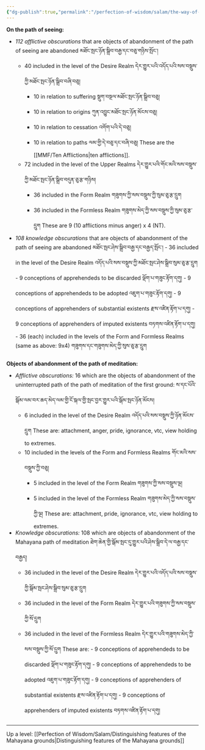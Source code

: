 ```yaml
---
{"dg-publish":true,"permalink":"/perfection-of-wisdom/salam/the-way-of-abandoning-objects-of-abandonment/"}
---
```


**On the path of seeing:**
- *112 afflictive obscurations* that are objects of abandonment of the path of seeing are abandoned
  མཐོང་སྤང་ཉོན་སྒྲིབ་བརྒྱ་དང་བཅུ་གཉིས་སྤོང་།
	- 40 included in the level of the Desire Realm
	 དེར་གྱུར་པའི་འདོད་པའི་སས་བསྡུས་ཀྱི་མཐོང་སྤང་ཉོན་སྒྲིབ་བཞི་བཅུ།
		- 10 in relation to suffering སྡུག་བསྔལ་མཐོང་སྤང་ཉོན་སྒྲིབ་བཅུ།
		- 10 in relation to origins ཀུན་འབྱུང་མཐོང་སྤང་ཉོན་མོངས་བཅུ།
		- 10 in relation to cessation འགོག་པའི་དེ་བཅུ།
		- 10 in relation to paths ལམ་གྱི་དེ་བཅུ་དང་བཞི་བཅུ།
		These are the [[MMF/Ten Afflictions\|ten afflictions]].
	- 72 included in the level of the Upper Realms
	  དེར་གྱུར་པའི་གོང་མའི་སས་བསྡུས་ཀྱི་མཐོང་སྤང་ཉོན་སྒྲིབ་བདུན་ཅུ་རྩ་གཉིས།
		- 36 included in the Form Realm གཟུགས་ཀྱི་སས་བསྡུས་ཀྱི་སུམ་ཅུ་རྩ་དྲུག
		- 36 included in the Formless Realm གཟུགས་མེད་ཀྱི་སས་བསྡུས་ཀྱི་སུམ་ཅུ་རྩ་དྲུག
		These are 9 (10 afflictions minus anger) x 4 (NT).
- *108 knowledge obscurations* that are objects of abandonment of the path of seeing are abandoned
  མཐོང་སྤང་ཤེས་སྒྲིབ་བརྒྱ་དང་བརྒྱད་སྤོང་།
	  - 36 included in the level of the Desire Realm འདོད་པའི་སས་བསྡུས་ཀྱི་མཐོང་སྤང་ཤེས་སྒྲིབ་སུམ་ཅུ་རྩ་དྲུག
		  - 9 conceptions of apprehendeds to be discarded ལྡོག་པ་གཟུང་རྟོག་དགུ།
		  - 9 conceptions of apprehendeds to be adopted འཇུག་པ་གཟུང་རྟོག་དགུ།
		  - 9 conceptions of apprehenders of substantial existents རྫས་འཛིན་རྟོག་པ་དགུ།
		  - 9 conceptions of apprehenders of imputed existents བཏགས་འཛིན་རྟོག་པ་དགུ།
	  - 36 (each) included in the levels of the Form and Formless Realms (same as above: 9x4)
	    གཟུགས་དང་གཟུགས་མེད་ཀྱི་སུས་ཅུ་རྩ་དྲུག

**Objects of abandonment of the path of meditation:**
- *Afflictive obscurations:* 16 which are the objects of abandonment of the uninterrupted path of the path of meditation of the first ground: ས་དང་པོའི་སྒོམ་ལམ་བར་ཆད་མེད་ལམ་གྱི་ངོ་སྐལ་གྱི་སྤང་བྱར་གྱུར་པའི་སྒོམ་སྤང་ཉོན་མོངས།
	- 6 included in the level of the Desire Realm འདོད་པའི་སས་བསྡུས་ཀྱི་ཉོན་མོངས་དྲུག
	  These are: attachment, anger, pride, ignorance, vtc, view holding to extremes.
	- 10 included in the levels of the Form and Formless Realms གོང་མའི་སས་བསྡུས་ཀྱི་བཅུ།
		- 5 included in the level of the Form Realm གཟུགས་ཀྱི་སས་བསྡུས་ལྔ།
		- 5 included in the level of the Formless Realm གཟུགས་མེད་ཀྱི་སས་བསྡུས་ཀྱི་ལྔ།
		These are: attachment, pride, ignorance, vtc, view holding to extremes.
- *Knowledge obscurations:* 108 which are objects of abandonment of the Mahayana path of meditation ཐེག་ཆེན་གྱི་སྒོམ་སྤང་དུ་གྱུར་པའི་ཤེས་སྒྲིབ་དེ་ལ་བརྒྱ་དང་བརྒྱད།
	- 36 included in the level of the Desire Realm དེར་གྱུར་པའི་འདོད་པའི་སས་བསྡུས་ཀྱི་སྒོམ་སྤང་ཤེས་སྒྲིབ་སུམ་ཅུ་རྩ་དྲུག
	- 36 included in the level of the Form Realm དེར་གྱུར་པའི་གཟུགས་ཀྱི་སས་བསྡུས་ཀྱི་སོ་དྲུག
	- 36 included in the level of the Formless Realm དེར་གྱུར་པའི་གཟུགས་མེད་ཀྱི་སས་བསྡུས་ཀྱི་སོ་དྲུག
	  These are:
		  - 9 conceptions of apprehendeds to be discarded ལྡོག་པ་གཟུང་རྟོག་དགུ།
		  - 9 conceptions of apprehendeds to be adopted འཇུག་པ་གཟུང་རྟོག་དགུ།
		  - 9 conceptions of apprehenders of substantial existents རྫས་འཛིན་རྟོག་པ་དགུ།
		  - 9 conceptions of apprehenders of imputed existents བཏགས་འཛིན་རྟོག་པ་དགུ།

---
Up a level: [[Perfection of Wisdom/Salam/Distinguishing features of the Mahayana grounds\|Distinguishing features of the Mahayana grounds]]